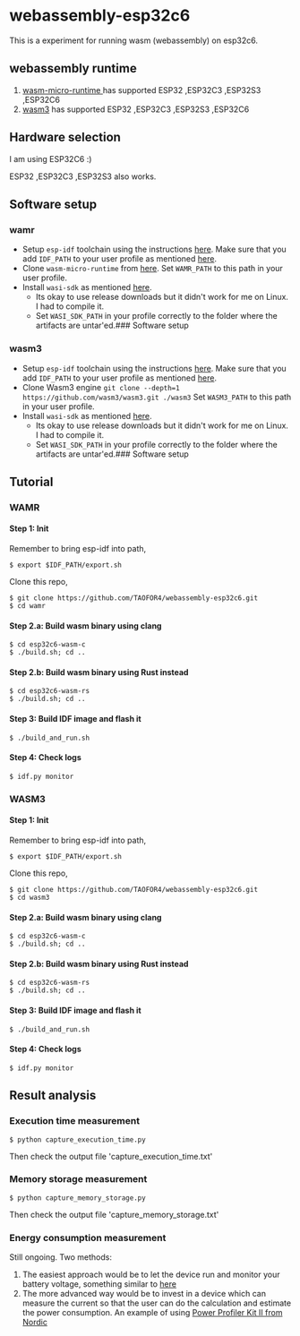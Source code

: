 # webassembly-esp32c6
This is a experiment for running wasm (webassembly) on esp32c6.

## webassembly runtime
1. [wasm-micro-runtime ](https://github.com/bytecodealliance/wasm-micro-runtime) has supported ESP32 ,ESP32C3 ,ESP32S3 ,ESP32C6
2. [wasm3](https://github.com/wasm3/wasm3/tree/main) has supported ESP32 ,ESP32C3 ,ESP32S3 ,ESP32C6

## Hardware selection
I am using ESP32C6 :)

ESP32 ,ESP32C3 ,ESP32S3 also works.

## Software setup

### wamr
- Setup `esp-idf` toolchain using the instructions [here](https://docs.espressif.com/projects/esp-idf/en/latest/esp32/get-started/linux-macos-setup.html). Make sure that you add `IDF_PATH` to your user profile as mentioned [here](https://docs.espressif.com/projects/esp-idf/en/v3.3.1/get-started/add-idf_path-to-profile.html).
- Clone `wasm-micro-runtime` from [here](https://github.com/bytecodealliance/wasm-micro-runtime). Set `WAMR_PATH` to this path in your user profile.
- Install `wasi-sdk` as mentioned [here](https://github.com/WebAssembly/wasi-sdk).
    - Its okay to use release downloads but it didn't work for me on Linux. I had to compile it.
    - Set `WASI_SDK_PATH` in your profile correctly to the folder where the artifacts are untar'ed.### Software setup


### wasm3
- Setup `esp-idf` toolchain using the instructions [here](https://docs.espressif.com/projects/esp-idf/en/latest/esp32/get-started/linux-macos-setup.html). Make sure that you add `IDF_PATH` to your user profile as mentioned [here](https://docs.espressif.com/projects/esp-idf/en/v3.3.1/get-started/add-idf_path-to-profile.html).
- Clone Wasm3 engine `git clone --depth=1 https://github.com/wasm3/wasm3.git ./wasm3`
 Set `WASM3_PATH` to this path in your user profile.
- Install `wasi-sdk` as mentioned [here](https://github.com/WebAssembly/wasi-sdk).
    - Its okay to use release downloads but it didn't work for me on Linux. I had to compile it.
    - Set `WASI_SDK_PATH` in your profile correctly to the folder where the artifacts are untar'ed.### Software setup



## Tutorial

### WAMR

#### Step 1: Init

Remember to bring esp-idf into path,
```
$ export $IDF_PATH/export.sh
```

Clone this repo,
```
$ git clone https://github.com/TAOFOR4/webassembly-esp32c6.git
$ cd wamr
```

#### Step 2.a: Build wasm binary using clang
```
$ cd esp32c6-wasm-c
$ ./build.sh; cd ..
```

#### Step 2.b: Build wasm binary using Rust instead
```
$ cd esp32c6-wasm-rs
$ ./build.sh; cd ..
```

#### Step 3: Build IDF image and flash it

```
$ ./build_and_run.sh
```

#### Step 4: Check logs
```
$ idf.py monitor
```

### WASM3
#### Step 1: Init

Remember to bring esp-idf into path,
```
$ export $IDF_PATH/export.sh
```

Clone this repo,
```
$ git clone https://github.com/TAOFOR4/webassembly-esp32c6.git
$ cd wasm3
```

#### Step 2.a: Build wasm binary using clang
```
$ cd esp32c6-wasm-c
$ ./build.sh; cd ..
```

#### Step 2.b: Build wasm binary using Rust instead
```
$ cd esp32c6-wasm-rs
$ ./build.sh; cd ..
```

#### Step 3: Build IDF image and flash it

```
$ ./build_and_run.sh
```

#### Step 4: Check logs
```
$ idf.py monitor
```

## Result analysis

### Execution time measurement
```
$ python capture_execution_time.py
```
Then check the output file 'capture_execution_time.txt'

### Memory storage measurement
```
$ python capture_memory_storage.py
```
Then check the output file 'capture_memory_storage.txt'

### Energy consumption measurement

Still ongoing. Two methods:
1. The easiest approach would be to let the device run and monitor your battery voltage, something similar to [here](https://youtu.be/auiSyk2TEjE?list=PL7aXQYRxV3CyFQ91YNUJk4Hl6IIblR_CP)
2. The more advanced way would be to invest in a device which can measure the current so that the user can do the calculation and estimate the power consumption. An example of using [Power Profiler Kit II from Nordic](https://youtu.be/LUB8RWzzLWc?list=PLOZhYVJgDmNRMSsoeJaM2o1eCSjZr4ckF)

